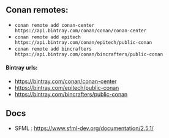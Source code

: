 
<p>
<h2>Conan remotes:</h2>

- `conan remote add conan-center https://api.bintray.com/conan/conan/conan-center `
- `conan remote add epitech https://api.bintray.com/conan/epitech/public-conan`
- `conan remote add bincrafters https://api.bintray.com/conan/bincrafters/public-conan`
  
<h4>Bintray urls:</h4>

- https://bintray.com/conan/conan-center
- https://bintray.com/epitech/public-conan
- https://bintray.com/bincrafters/public-conan

</p>

<p>
<h2>Docs</h2>

- SFML :  https://www.sfml-dev.org/documentation/2.5.1/

</p>